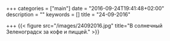 +++
categories = ["main"]
date = "2016-09-24T19:41:48+02:00"
description = ""
keywords = []
title = "24-09-2016"

+++
{{< figure src="/images/24092016.jpg" title="В солнечный Зеленоградск за кофе и пиццей." >}}

<!--more-->
